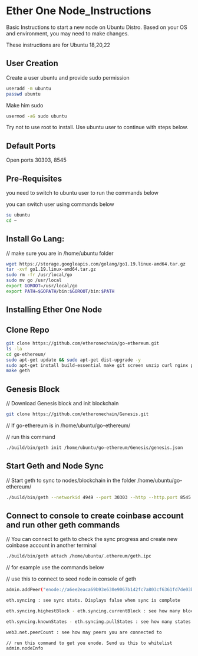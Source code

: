 # Ether One Node_Instructions

Basic Instructions to start a new node on Ubuntu Distro. Based on your OS and environment, you may need to make changes.

These instructions are for Ubuntu 18,20,22

## User Creation 

Create a user ubuntu and provide sudo permission
```bash
useradd -m ubuntu
passwd ubuntu
```
Make him sudo

```bash
usermod -aG sudo ubuntu
```
Try not to use root to install. Use ubuntu user to continue with steps below.

## Default Ports

Open ports 30303, 8545 

## Pre-Requisites

you need to switch to ubuntu user to run the commands below

you can switch user using commands below

```bash
su ubuntu
cd ~
```



## Install Go Lang: 

// make sure you are in /home/ubuntu folder

```bash
wget https://storage.googleapis.com/golang/go1.19.linux-amd64.tar.gz
tar -xvf go1.19.linux-amd64.tar.gz
sudo rm -fr /usr/local/go
sudo mv go /usr/local
export GOROOT=/usr/local/go
export PATH=$GOPATH/bin:$GOROOT/bin:$PATH
```

## Installing Ether One Node 

## Clone Repo

```bash
git clone https://github.com/etheronechain/go-ethereum.git
ls -la
cd go-ethereum/
sudo apt-get update && sudo apt-get dist-upgrade -y
sudo apt-get install build-essential make git screen unzip curl nginx pkg-config nmap xterm screen tcl -y
make geth
```

## Genesis Block

// Download Genesis block and init blockchain

```bash
git clone https://github.com/etheronechain/Genesis.git  
```

// If go-ethereum is in /home/ubuntu/go-ethereum/

// run this command

```bash
./build/bin/geth init /home/ubuntu/go-ethereum/Genesis/genesis.json
```

## Start Geth and Node Sync

// Start geth to sync to nodes/blockchain in the folder /home/ubuntu/go-ethereum/

```bash
./build/bin/geth --networkid 4949 --port 30303 --http --http.port 8545 --http.addr <Host IP Address> --http.api personal,eth,net --http.corsdomain '*' --allow-insecure-unlock  --syncmode full
```

## Connect to console to create coinbase account and run other geth commands

// You can connect to geth to check the sync progress and create new coinbase account in another terminal

```bash
./build/bin/geth attach /home/ubuntu/.ethereum/geth.ipc
```

// for example use the commands below 

// use this to connect to seed node in console of geth

```bash
admin.addPeer("enode://a6ee2eaca69b93e630e9067b142fc7a803cf6361fd7de03b5071243a69b71b6878a9786b873658eb13345a2e92c62e0ce62e90f8e68bbccd84814fe0b3e90274@165.227.42.184:30303")

eth.syncing : see sync stats. Displays false when sync is complete

eth.syncing.highestBlock - eth.syncing.currentBlock : see how many blocks your node is behind. Displays NaN when current

eth.syncing.knownStates - eth.syncing.pullStates : see how many states your node is behind. Displays NaN when current

web3.net.peerCount : see how may peers you are connected to

// run this command to get you enode. Send us this to whitelist
admin.nodeInfo
```
